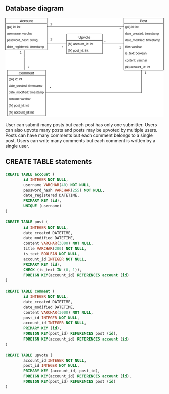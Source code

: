 ## Database diagram

![Database diagram](images/diagram.png)

User can submit many posts but each post has only one submitter. Users can also upvote many posts and posts may be upvoted by multiple users. Posts can have many comments but each comment belongs to a single post. Users can write many comments but each comment is written by a single user.

## CREATE TABLE statements

```sql
CREATE TABLE account (
        id INTEGER NOT NULL, 
        username VARCHAR(40) NOT NULL, 
        password_hash VARCHAR(255) NOT NULL, 
        date_registered DATETIME, 
        PRIMARY KEY (id), 
        UNIQUE (username)
)

CREATE TABLE post (
        id INTEGER NOT NULL, 
        date_created DATETIME, 
        date_modified DATETIME, 
        content VARCHAR(3000) NOT NULL, 
        title VARCHAR(200) NOT NULL, 
        is_text BOOLEAN NOT NULL, 
        account_id INTEGER NOT NULL, 
        PRIMARY KEY (id), 
        CHECK (is_text IN (0, 1)), 
        FOREIGN KEY(account_id) REFERENCES account (id)
)

CREATE TABLE comment (
        id INTEGER NOT NULL, 
        date_created DATETIME, 
        date_modified DATETIME, 
        content VARCHAR(3000) NOT NULL, 
        post_id INTEGER NOT NULL, 
        account_id INTEGER NOT NULL, 
        PRIMARY KEY (id), 
        FOREIGN KEY(post_id) REFERENCES post (id), 
        FOREIGN KEY(account_id) REFERENCES account (id)
)

CREATE TABLE upvote (
        account_id INTEGER NOT NULL, 
        post_id INTEGER NOT NULL, 
        PRIMARY KEY (account_id, post_id), 
        FOREIGN KEY(account_id) REFERENCES account (id), 
        FOREIGN KEY(post_id) REFERENCES post (id)
)
```